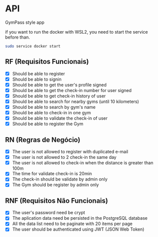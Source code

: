 # API 

GymPass style app

if you want to run the docker with WSL2, you need to start the service before than.
```sh
sudo service docker start
```

## RF (Requisitos Funcionais)

- [x] Should be able to register
- [x] Should be able to signin
- [x] Should be able to get the user's profile signed
- [x] Should be able to get the check-in number for user signed
- [x] Should be able to get check-in history of user
- [x] Should be able to search for nearby gyms (until 10 kilometers)
- [x] Should be able to search by gym's name
- [x] Should be able to check-in in one gym
- [x] Should be able to validate the check-in of user
- [x] Should be able to register the Gym

## RN (Regras de Negócio)

- [x] The user is not allowed to register with duplicated e-mail
- [x] The user is not allowed to 2 check-in the same day
- [x] The user is not allowed to check-in when the distance is greater than 100m
- [x] The time for validate check-in is 20min
- [x] The check-in should be validate by admin only
- [x] The Gym should be register by admin only

## RNF (Requisitos Não Funcionais)

- [x] The user's password need be crypt
- [x] The aplication data need be persisted in the PostgreSQL database
- [x] All the data list need to be paginate with 20 items per page
- [x] The user should be authenticated using JWT (JSON Web Token)
